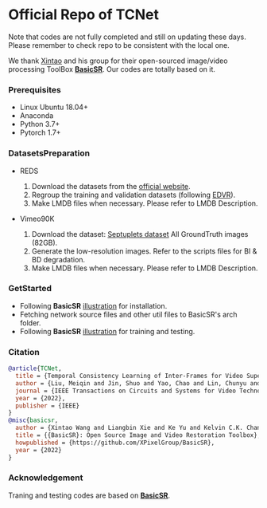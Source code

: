 # Official Repo of TCNet

Note that codes are not fully completed and still on updating these days. Please remember to check repo to be consistent with the local one.

We thank [Xintao](https://xinntao.github.io/) and his group for their open-sourced image/video processing ToolBox [**BasicSR**](https://github.com/XPixelGroup/BasicSR/). Our codes are totally based on it.

### Prerequisites

- Linux Ubuntu 18.04+
- Anaconda
- Python 3.7+
- Pytorch 1.7+

### DatasetsPreparation

- REDS
  
  1. Download the datasets from the [official website](https://seungjunnah.github.io/Datasets/reds.html).
  2. Regroup the training and validation datasets (following [EDVR](https://github.com/xinntao/EDVR)).
  3. Make LMDB files when necessary. Please refer to LMDB Description. 

- Vimeo90K
  1. Download the dataset: [Septuplets dataset](http://toflow.csail.mit.edu/) All GroundTruth images (82GB).
  2. Generate the low-resolution images. Refer to the scripts files for BI & BD degradation.
  3. Make LMDB files when necessary. Please refer to LMDB Description. 
   

### GetStarted

- Following **BasicSR** [illustration](https://github.com/XPixelGroup/BasicSR/blob/master/docs/INSTALL.md) for installation.
- Fetching network source files and other util files to BasicSR's arch folder.
- Following **BasicSR** [illustration](https://github.com/XPixelGroup/BasicSR/blob/master/docs/TrainTest.md) for training and testing.

### Citation
```BibTex
@article{TCNet,
  title = {Temporal Consistency Learning of Inter-Frames for Video Super-Resolution},
  author = {Liu, Meiqin and Jin, Shuo and Yao, Chao and Lin, Chunyu and Zhao, Yao},
  journal = {IEEE Transactions on Circuits and Systems for Video Technology},
  year = {2022},
  publisher = {IEEE}
}
@misc{basicsr,
  author = {Xintao Wang and Liangbin Xie and Ke Yu and Kelvin C.K. Chan and Chen Change Loy and Chao Dong},
  title = {{BasicSR}: Open Source Image and Video Restoration Toolbox},
  howpublished = {https://github.com/XPixelGroup/BasicSR},
  year = {2022}
}
```

### Acknowledgement

Traning and testing codes are based on [**BasicSR**](https://github.com/XPixelGroup/BasicSR/blob/master/docs/INSTALL.md).
